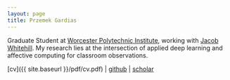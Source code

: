 ```yaml
---
layout: page
title: Przemek Gardias
---
```


Graduate Student at [Worcester Polytechnic Institute](https://web.cs.wpi.edu/), working with [Jacob Whitehill](https://users.wpi.edu/~jrwhitehill/). My research lies at the intersection of applied deep learning and affective computing for classroom observations.

[cv]({{ site.baseurl }}/pdf/cv.pdf) \| [github](https://github.com/pgardias) \| [scholar](https://scholar.google.com/citations?user=LpoiVbkAAAAJ)
